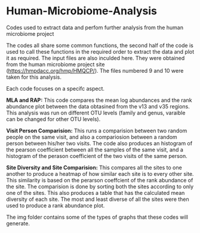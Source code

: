 # Human-Microbiome-Analysis
Codes used to extract data and perfom further analysis from the human microbiome project

The codes all share some common functions, the second half of the code is used to call these functions in the required order to extract the data and plot it as required. The input files are also inculded here. They were obtained from the human microbiome project site (https://hmpdacc.org/hmp/HMQCP/). The files numbered 9 and 10 were taken for this analysis. 

Each code focuses on a specifc aspect.

**MLA and RAP:**
This code compares the mean log abundances and the rank abundance plot between the data obtasined from the v13 and v35 regions. This analysis was run on different OTU levels (family and genus, varaible can be changed for other OTU levels). 

**Visit Person Comparision:**
This runs a comparision between two random people on the same visit, and also a compariosion between a random person between his/her two visits. The code also produces an histogram of the pearson coefficient between all the samples of the same visit, and a histogram of the perason coefficient of the two visits of the same person.  

**Site Diversity and Site Comparision:**
This compares all the sites to one another to produce a heatmap of how similar each site is to every other site. This similarity is based on the perarson coeffcient of the rank abundance of the site. The comparision is done by sorting both the sites according to only one of the sites. This also produces a table that has the calculated mean diversity of each site. The most and least diverse of all the sites were then used to produce a rank abundance plot.  

The img folder contains some of the types of graphs that these codes will generate. 
